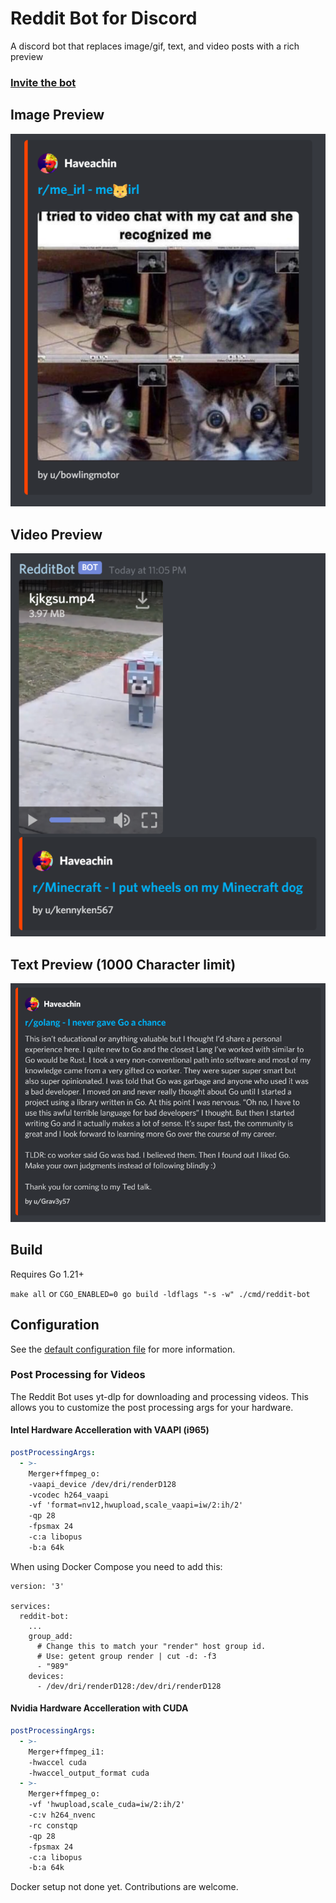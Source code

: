 # Reddit Bot for Discord

A discord bot that replaces image/gif, text, and video posts with a rich preview  

### [Invite the bot](https://discord.com/oauth2/authorize?client_id=699350209888518244&scope=bot&permissions=59456)

## Image Preview
![image preview](./assets/image.png)

## Video Preview
![image preview](./assets/video.png)

## Text Preview (1000 Character limit)
![image preview](./assets/text.png)

## Build

Requires Go 1.21+

`make all` or `CGO_ENABLED=0 go build -ldflags "-s -w" ./cmd/reddit-bot`

## Configuration

See the [default configuration file](configs/config.yml) for more information.

### Post Processing for Videos

The Reddit Bot uses yt-dlp for downloading and processing videos. This allows you to customize the post processing args for your hardware.

#### Intel Hardware Accelleration with VAAPI (i965)

```yml
postProcessingArgs:
  - >-
    Merger+ffmpeg_o:
    -vaapi_device /dev/dri/renderD128
    -vcodec h264_vaapi
    -vf 'format=nv12,hwupload,scale_vaapi=iw/2:ih/2'
    -qp 28
    -fpsmax 24
    -c:a libopus
    -b:a 64k
```

When using Docker Compose you need to add this:

```docker-compose
version: '3'

services:
  reddit-bot:
    ...
    group_add:
      # Change this to match your "render" host group id.
      # Use: getent group render | cut -d: -f3
      - "989"
    devices:
      - /dev/dri/renderD128:/dev/dri/renderD128
```

#### Nvidia Hardware Accelleration with CUDA

```yml
postProcessingArgs:
  - >-
    Merger+ffmpeg_i1:
    -hwaccel cuda
    -hwaccel_output_format cuda
  - >-
    Merger+ffmpeg_o:
    -vf 'hwupload,scale_cuda=iw/2:ih/2'
    -c:v h264_nvenc
    -rc constqp
    -qp 28
    -fpsmax 24
    -c:a libopus
    -b:a 64k
```
Docker setup not done yet. Contributions are welcome.
